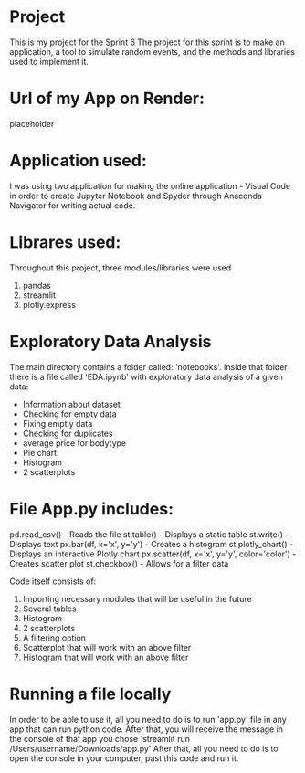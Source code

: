 # Project

This is my project for the Sprint 6
The project for this sprint is to make an application, a tool to simulate random events, and the methods and libraries used to implement it.

# Url of my App on Render: 
placeholder

# Application used:
I was using two application for making the online application - Visual Code in order to create Jupyter Notebook and Spyder through Anaconda Navigator for writing actual code. 

# Librares used: 
Throughout this project, three modules/libraries were used
1. pandas
2. streamlit
3. plotly.express

# Exploratory Data Analysis
The main directory contains a folder called: 'notebooks'. Inside that folder there is a file called 'EDA.ipynb' with exploratory data analysis of a given data:

- Information about dataset
- Checking for empty data
- Fixing emptly data
- Checking for duplicates
- average price for bodytype
- Pie chart 
- Histogram
- 2 scatterplots

# File App.py includes:

pd.read_csv() - Reads the file
st.table() - Displays a static table
st.write() - Displays text
px.bar(df, x='x', y='y') - Creates a histogram
st.plotly_chart() - Displays an interactive Plotly chart
px.scatter(df, x='x', y='y', color='color') - Creates scatter plot
st.checkbox() - Allows for a filter data


Code itself consists of: 
1. Importing necessary modules that will be useful in the future
2. Several tables
3. Histogram
4. 2 scatterplots
5. A filtering option
6. Scatterplot that will work with an above filter
7. Histogram that will work with an above filter

# Running a file locally
In order to be able to use it, all you need to do is to run 'app.py' file in any app that can run python code. After that, you will receive the message in the console of that app you chose 'streamlit run /Users/username/Downloads/app.py'
After that, all you need to do is to open the console in your computer, past this code and run it. 
